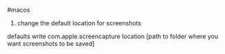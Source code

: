 #macos

1. change the default location for screenshots

defaults write com.apple.screencapture location [path to folder where you want screenshots to be saved]
